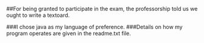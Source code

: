 ##For being granted to participate in the exam, the professorship told us we ought to write a textoard.

###I chose java as my language of preference.
###Details on how my program operates are given in the readme.txt file.
